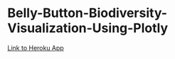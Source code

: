 # Belly-Button-Biodiversity-Visualization-Using-Plotly
[Link to Heroku App](https://belly-button-dashboard-cg.herokuapp.com/)
